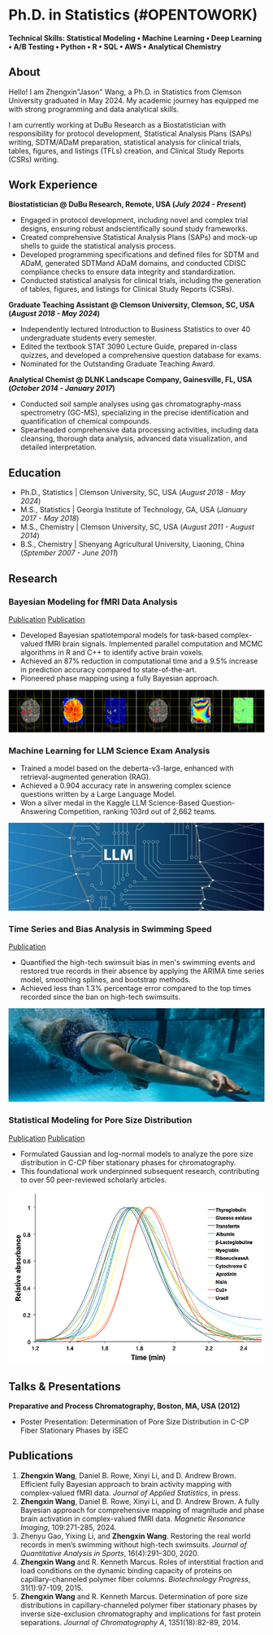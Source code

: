 # Ph.D. in Statistics (#OPENTOWORK)

#### Technical Skills: Statistical Modeling • Machine Learning • Deep Learning • A/B Testing • Python • R • SQL • AWS • Analytical Chemistry

## About
Hello! I am Zhengxin"Jason" Wang, a Ph.D. in Statistics from Clemson University graduated in May 2024. My academic journey has equipped me with strong programming and data analytical skills.

I am currently working at DuBu Research as a Biostatistician with responsibility for protocol development, Statistical Analysis Plans (SAPs) writing, SDTM/ADaM preparation, statistical analysis for clinical trials, tables, figures, and listings (TFLs) creation, and Clinical Study Reports (CSRs) writing.

## Work Experience
**Biostatistician @ DuBu Research, Remote, USA (_July 2024 - Present_)**

- Engaged in protocol development, including novel and complex trial designs, ensuring robust andscientifically sound study frameworks. 
- Created comprehensive Statistical Analysis Plans (SAPs) and mock-up shells to guide the statistical analysis process.
- Developed programming specifications and defined files for SDTM and ADaM, generated SDTMand ADaM domains, and conducted CDISC compliance checks to ensure data integrity and standardization.
- Conducted statistical analysis for clinical trials, including the generation of tables, figures, and listings for Clinical Study Reports (CSRs).
  
**Graduate Teaching Assistant @ Clemson University, Clemson, SC, USA (_August 2018 - May 2024_)**

- Independently lectured Introduction to Business Statistics to over 40 undergraduate students every semester. 
- Edited the textbook STAT 3090 Lecture Guide, prepared in-class quizzes, and developed a comprehensive question database for exams.
- Nominated for the Outstanding Graduate Teaching Award.

**Analytical Chemist @ DLNK Landscape Company, Gainesville, FL, USA (_October 2014 - January 2017_)**
- Conducted soil sample analyses using gas chromatography-mass spectrometry (GC-MS), specializing in the precise identification and quantification of chemical compounds. 
- Spearheaded comprehensive data processing activities, including data cleansing, thorough data analysis, advanced data visualization, and detailed interpretation.

## Education
- Ph.D., Statistics | Clemson University, SC, USA (_August 2018 - May 2024_)								       		
- M.S., Statistics	| Georgia Institute of Technology, GA, USA (_January 2017 - May 2018_)	 			        		
- M.S., Chemistry | Clemson University, SC, USA (_August 2011 - August 2014_)
- B.S., Chemistry | Shenyang Agricultural University, Liaoning, China (_Sptember 2007 - June 2011_)

## Research
### Bayesian Modeling for fMRI Data Analysis
[Publication](https://www.tandfonline.com/doi/abs/10.1080/02664763.2024.2422392)
[Publication](https://www.sciencedirect.com/science/article/abs/pii/S0730725X24000857)

- Developed Bayesian spatiotemporal models for task-based complex-valued fMRI brain signals. Implemented parallel computation and MCMC algorithms in R and C++ to identify active brain voxels.
- Achieved an 87% reduction in computational time and a 9.5% increase in prediction accuracy compared to state-of-the-art.
- Pioneered phase mapping using a fully Bayesian approach.

![Brain Activie Regions](/assets/img/brain.png)

### Machine Learning for LLM Science Exam Analysis

- Trained a model based on the deberta-v3-large, enhanced with retrieval-augmented generation (RAG).
- Achieved a 0.904 accuracy rate in answering complex science questions written by a Large Language Model.
- Won a silver medal in the Kaggle LLM Science-Based Question-Answering Competition, ranking 103rd out of 2,662 teams.

![LLM](/assets/img/LLM.png)

### Time Series and Bias Analysis in Swimming Speed
[Publication](https://www.degruyter.com/document/doi/10.1515/jqas-2019-0087/html)

- Quantified the high-tech swimsuit bias in men's swimming events and restored true records in their absence by applying the ARIMA time series model, smoothing splines, and bootstrap methods.
- Achieved less than 1.3% percentage error compared to the top times recorded since the ban on high-tech swimsuits.

![LLM](/assets/img/swimming.png)

### Statistical Modeling for Pore Size Distribution
[Publication](https://www.sciencedirect.com/science/article/pii/S0021967314007833)
[Publication](https://aiche.onlinelibrary.wiley.com/doi/abs/10.1002/btpr.2013)

- Formulated Gaussian and log-normal models to analyze the pore size distribution in C-CP fiber stationary phases for chromatography.
- This foundational work underpinned subsequent research, contributing to over 50 peer-reviewed scholarly articles.

![LLM](/assets/img/pore.png)

## Talks & Presentations
**Preparative and Process Chromatography, Boston, MA, USA (2012)**
- Poster Presentation: Determination of Pore Size Distribution in C-CP Fiber Stationary Phases by iSEC


## Publications
1. **Zhengxin Wang**, Daniel B. Rowe, Xinyi Li, and D. Andrew Brown. Efficient fully Bayesian approach to brain activity mapping with complex-valued fMRI data. _Journal of Applied Statistics_, in press.
2. **Zhengxin Wang**, Daniel B. Rowe, Xinyi Li, and D. Andrew Brown. A fully Bayesian approach for comprehensive mapping of magnitude and phase brain activation in complex-valued fMRI data. _Magnetic Resonance Imaging_, 109:271-285, 2024.
3. Zhenyu Gao, Yixing Li, and **Zhengxin Wang**. Restoring the real world records in men’s swimming without high-tech swimsuits. _Journal of Quantitative Analysis in Sports_, 16(4):291–300, 2020.
4. **Zhengxin Wang** and R. Kenneth Marcus. Roles of interstitial fraction and load conditions on the dynamic binding capacity of proteins on capillary-channeled polymer fiber columns. _Biotechnology Progress_, 31(1):97-109, 2015.
5. **Zhengxin Wang** and R. Kenneth Marcus. Determination of pore size distributions in capillary-channeled polymer fiber stationary phases by inverse size-exclusion chromatography and implications for fast protein separations. _Journal of Chromatography A_, 1351(18):82-89, 2014.
